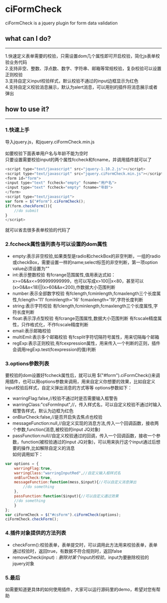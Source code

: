 # ciFormCheck
ciFormCheck is a jquery plugin for form data validation

## what can I do?
--------------
1.快速定义表单需要的校验，只需设置dom几个属性即可开启校验，简化js表单校验业务代码<br/>
2.支持非空、整数、浮点数、数字、字符串、邮箱等常规校验，复杂校验可以设置正则校验<br/>
3.支持自定义input校验样式，默认校验不通过的input边框显示为红色<br/>
4.支持自定义校验消息展示，默认为alert消息，可以用别的插件将消息展示或者弹出<br/>

## how to use it?
--------------
### 1.快速上手
导入jquery.js，和jquery.ciFormCheck.min.js<br/><br/>
如要校验下面表单用户名与年龄不能为空时<br/>
只要设置需要校验input的两个属性fccheck和fcname，并调用插件就可以了<br/>
```javascript
<script type="text/javascript" src="jquery-1.10.2.js"></script>
<script type="text/javascript" src="jquery.ciFormCheck.min.js"></script>
<form id="form">
<input type="text" fccheck="empty" fcname="用户名">
<input type="text" fccheck="empty" fcname="年龄">
</form>
<script type="text/javascript">
var form = $("#form").ciFormCheck();
if(form.checkForm()){
	//do submit
}
</script>
```

就可以省去很多表单校验的代码了

### 2.fccheck属性值列表与可以设置的dom属性
* empty:表示非空校验,如果类型是radio和checkBox的非空判断，一组的radio或checkBox，需要设置一样的name;select标签的非空判断，第一项option value必须设置为""<br/>
* int:表示整数校验 有fcrange范围属性,值用表达式如：x>=0&&x<=999999999999，也可以写成x>100||x<80，甚至可以(x>0&&x<18)||(x>60&&x<200),作数据大小范围判断<br/>
* number:表示全部数字校验 有fclength,fcminlength,fcmaxlength三个长度属性,fclength='11' fcminlength='16' fcmaxlength='19',字符长度判断<br/>
* string:表示字符校验 有fclength,fcminlength,fcmaxlength三个长度属性,字符长度判断<br/>
* float:表示浮点型校验 有fcrange范围属性,数据大小范围判断 有fcscale精度属性，只作格式化，不作fcscale精度判断<br/>
* email:表示邮箱校验<br/>
* multiEmil:表示多个邮箱校验 有fcsplit字符切隔符号属性，用来切隔每个邮箱<br/>
* regExp:表示正则校验,有fcexpression属性，用来传入一个判断的正则，插件会调用regExp.test(fcexpression的值)判断<br/>

### 3.options参数列表
要校验的dom设置好fccheck属性后，就可以用 $("#form").ciFormCheck()来调用插件，也可以用options参数来调用，用来自定义你想要的效果，比如自定义input校验后样式，自定义弹出消息的方式等等
options参数如下：
* warringFlag:false,//校验不通过时是否需要输入框警告<br/>
* warringClass:"csFormInput",//，传入样式名，可以自定义校验不通过时输入框警告样式，默认为边框为红色<br/>
* onBlurCheck:false,//是否开启失去焦点也校验<br/>
* messageFunction:null,//自定义实现的消息方法,传入一个回调函数，接收两个参数,function(消息,被校验的input JQ对象)<br/>
* passFunction:null//自定义校验通过的回调，传入一个回调函数，接收一个参数，function(被校验通过的input JQ对象)，可以用来执行这个input通过后想要的操作,比如解除自定义的消息<br/>
如何调用如下：
```javascript
var options = {
    warringFlag:true,
    warringClass:"warringInputRed",//自定义输入框样式名
    onBlurCheck:true,
    messageFunction:function(mess,$input){//可以自定义消息弹出
        //do something
    },
    passFunction:function($input){//可以自定义通过效果
	//do something
    }
};
var ciFormCheck = $("#csForm").ciFormCheck(options);
ciFormCheck.checkForm();
```
### 4.插件对象提供的方法列表
* checkForm():校验表单，表单提交时，可以调用此方法用来校验表单，表单通过校验时，返回true，有数据不符合规则时，返回false
* removeCheck($input):删除对某个input的校验，$input为要删除校验的jquery对象

### 5.最后
如需要知道更具体的如何使用插件，大家可以运行源码里的demo，希望对您有帮助

